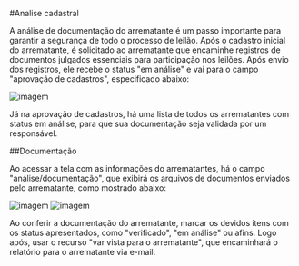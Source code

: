 #Analise cadastral

A análise de documentação do arrematante é um passo importante para garantir a segurança de todo o processo de leilão.
Após o cadastro inicial do arrematante, é solicitado ao arrematante que encaminhe registros de documentos julgados essenciais para participação nos leilões. Após envio dos registros, ele recebe o status "em análise" e vai para o campo "aprovação de cadastros", especificado abaixo:

![imagem](caminho_para_imagem)

Já na aprovação de cadastros, há uma lista de todos os arrematantes com status em análise, para que sua documentação seja validada por um responsável.


##Documentação 

Ao acessar a tela com as informações do arrematantes, há o campo "análise/documentação", que exibirá os arquivos de documentos enviados pelo arrematante, como mostrado abaixo:

![imagem](caminho_para_imagem)
![imagem](caminho_para_imagem)

Ao conferir a documentação do arrematante, marcar os devidos itens com os status apresentados, como "verificado", "em análise" ou afins. Logo após, usar o recurso "var vista para o arrematante", que encaminhará o relatório para o arrematante via e-mail.
